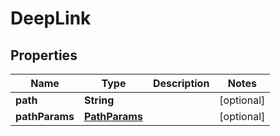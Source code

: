 

# DeepLink


## Properties

Name | Type | Description | Notes
------------ | ------------- | ------------- | -------------
**path** | **String** |  |  [optional]
**pathParams** | [**PathParams**](PathParams.md) |  |  [optional]



